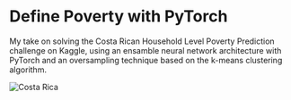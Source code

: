 # Define Poverty with PyTorch
My take on solving the Costa Rican Household Level Poverty Prediction challenge on Kaggle, using an ensamble neural network architecture with PyTorch and an oversampling technique based on the k-means clustering algorithm.

![Costa Rica](https://oceanranchpark.com/wp-content/uploads/sites/71/2017/06/4-CITIES-IN-COSTA-RICA-YOU-SHOULD-VISIT.jpg)
